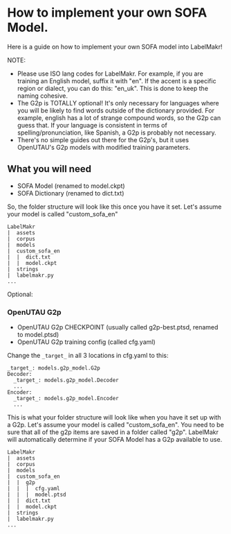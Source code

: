 # How to implement your own SOFA Model.
Here is a guide on how to implement your own SOFA model into LabelMakr!

NOTE:
- Please use ISO lang codes for LabelMakr. For example, if you are training an English model, suffix it with "en". If the accent is a specific region or dialect, you can do this: "en_uk". This is done to keep the naming cohesive.
- The G2p is TOTALLY optional! It's only necessary for languages where you will be likely to find words outside of the dictionary provided. For example, english has a lot of strange compound words, so the G2p can guess that. If your language is consistent in terms of spelling/pronunciation, like Spanish, a G2p is probably not necessary.
- There's no simple guides out there for the G2p's, but it uses OpenUTAU's G2p models with modified training parameters.

## What you will need
- SOFA Model (renamed to model.ckpt)
- SOFA Dictionary (renamed to dict.txt)

So, the folder structure will look like this once you have it set. Let's assume your model is called "custom_sofa_en"
```
LabelMakr
|  assets
|  corpus
|  models
|  custom_sofa_en
|  |  dict.txt
|  |  model.ckpt
|  strings
|  labelmakr.py
...
```  

Optional:

### OpenUTAU G2p
- OpenUTAU G2p CHECKPOINT (usually called g2p-best.ptsd, renamed to model.ptsd)
- OpenUTAU G2p training config (called cfg.yaml)

Change the `_target_` in all 3 locations in cfg.yaml to this:
```
_target_: models.g2p_model.G2p
Decoder:
  _target_: models.g2p_model.Decoder
  ...
Encoder:
  _target_: models.g2p_model.Encoder
  ...
```

This is what your folder structure will look like when you have it set up with a G2p. Let's assume your model is called "custom_sofa_en".
You need to be sure that all of the g2p items are saved in a folder called "g2p". LabelMakr will automatically determine if your SOFA Model has a G2p available to use.
```
LabelMakr
|  assets
|  corpus
|  models
|  custom_sofa_en
|  |  g2p
|  |  |  cfg.yaml
|  |  |  model.ptsd
|  |  dict.txt
|  |  model.ckpt
|  strings
|  labelmakr.py
...
```  
